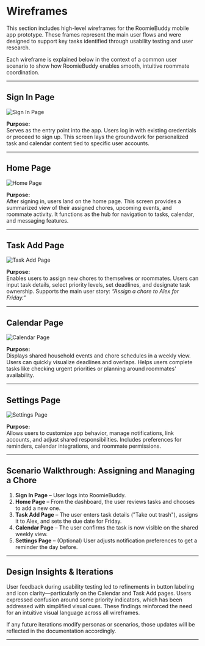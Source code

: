 # Wireframes

This section includes high-level wireframes for the RoomieBuddy mobile app prototype. These frames represent the main user flows and were designed to support key tasks identified through usability testing and user research.

Each wireframe is explained below in the context of a common user scenario to show how RoomieBuddy enables smooth, intuitive roommate coordination.

---

## Sign In Page

![Sign In Page](SigninPage.png)

**Purpose:**  
Serves as the entry point into the app. Users log in with existing credentials or proceed to sign up. This screen lays the groundwork for personalized task and calendar content tied to specific user accounts.

---

## Home Page

![Home Page](Homepage.png)

**Purpose:**  
After signing in, users land on the home page. This screen provides a summarized view of their assigned chores, upcoming events, and roommate activity. It functions as the hub for navigation to tasks, calendar, and messaging features.

---

## Task Add Page

![Task Add Page](Taskpage.png)

**Purpose:**  
Enables users to assign new chores to themselves or roommates. Users can input task details, select priority levels, set deadlines, and designate task ownership. Supports the main user story: *“Assign a chore to Alex for Friday.”*

---

## Calendar Page

![Calendar Page](Calender.png)

**Purpose:**  
Displays shared household events and chore schedules in a weekly view. Users can quickly visualize deadlines and overlaps. Helps users complete tasks like checking urgent priorities or planning around roommates' availability.

---

## Settings Page

![Settings Page](SettingPage.png)

**Purpose:**  
Allows users to customize app behavior, manage notifications, link accounts, and adjust shared responsibilities. Includes preferences for reminders, calendar integrations, and roommate permissions.

---

## Scenario Walkthrough: Assigning and Managing a Chore

1. **Sign In Page** – User logs into RoomieBuddy.
2. **Home Page** – From the dashboard, the user reviews tasks and chooses to add a new one.
3. **Task Add Page** – The user enters task details ("Take out trash"), assigns it to Alex, and sets the due date for Friday.
4. **Calendar Page** – The user confirms the task is now visible on the shared weekly view.
5. **Settings Page** – (Optional) User adjusts notification preferences to get a reminder the day before.

---

## Design Insights & Iterations

User feedback during usability testing led to refinements in button labeling and icon clarity—particularly on the Calendar and Task Add pages. Users expressed confusion around some priority indicators, which has been addressed with simplified visual cues. These findings reinforced the need for an intuitive visual language across all wireframes.

If any future iterations modify personas or scenarios, those updates will be reflected in the documentation accordingly.

---

